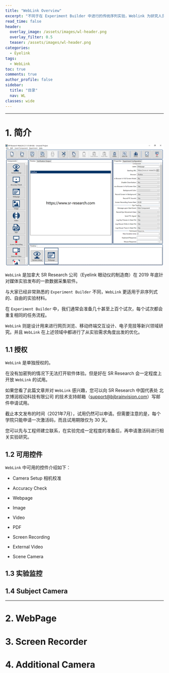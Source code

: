```yaml
---
title: "WebLink Overview"
excerpt: "不同于在 Experiment Builder 中进行的传统序列实验，Weblink 为研究人员提供了一个更加开放而且多元的刺激呈现空间，允许被试自由地完成各种行为任务。"
read_time: false
header:
  overlay_image: /assets/images/wl-header.png
  overlay_filter: 0.5
  teaser: /assets/images/wl-header.png
categories:
  - Eyelink
tags:
  - WebLink
toc: true
comments: true
author_profile: false
sidebar:
  title: "目录"
  nav: WL
classes: wide
---
```


---

# 1. 简介

![wl-overview-main_window](/assets/images/wl-overview-main_window.png)

`WebLink` 是加拿大 SR Research 公司（Eyelink 眼动仪的制造商）在 2019 年底针对媒体实验发布的一款数据采集软件。

与大家已经非常熟悉的 `Experiment Builder` 不同，`WebLink` 更适用于非序列式的、自由的实验材料。

在 `Experiment Builder` 中，我们通常会准备几十甚至上百个试次，每个试次都会重复相同的任务流程。

`WebLink` 则是设计用来进行网页浏览、移动终端交互设计、电子竞技等新兴领域研究。并且 `WebLink` 在上述领域中都进行了从实验需求角度出发的优化。

## 1.1 授权

`WebLink` 是单独授权的。

在没有加密狗的情况下无法打开软件体验。但是好在 SR Research 会一定程度上开放 `WebLink` 的试用。

如果您看了此篇文章并对 `WebLink` 感兴趣，您可以向 SR Research 中国代表处 北京博润视动科技有限公司 的技术支持邮箱（support@bjbrainvision.com）写邮件申请试用。

截止本文发布的时间（2021年7月），试用仍然可以申请。但需要注意的是，每个学院只能申请一次激活码，而且试用期限仅为 30 天。

您可以先与工程师建立联系，在实验完成一定程度的准备后，再申请激活码进行相关实验研究。

## 1.2 可用控件

`WebLink` 中可用的控件介绍如下：

* Camera Setup
    相机校准
    
* Accuracy Check
* Webpage
* Image
* Video
* PDF
* Screen Recording
* External Video
* Scene Camera

## 1.3 实验监控
## 1.4 Subject Camera

---

# 2. WebPage

# 3. Screen Recorder

# 4. Additional Camera